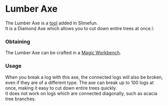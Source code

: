 # Lumber Axe

The Lumber Axe is a [tool](https://github.com/Slimefun/Slimefun4/wiki/Tools) added in Slimefun.\
It is a Diamond Axe which allows you to cut down entire trees at once.\


### Obtaining

The Lumber Axe can be crafted in a [Magic Workbench](https://github.com/Slimefun/Slimefun4/wiki/Magic-Workbench).

### Usage

When you break a log with this axe, the connected logs will also be broken, even if they are of a different type. The axe can break up to 100 logs at once, making it easy to cut down entire trees quickly.\
It does not work on logs which are connected diagonally, such as acacia tree branches.
